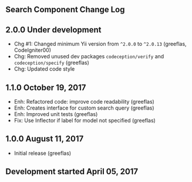 Search Component Change Log
---------------------------

2.0.0 Under development
-----------------------
* Chg #1: Changed minimum Yii version from `^2.0.0` to `^2.0.13` (greeflas, CodeIgniter00)
* Chg: Removed unused dev packages `codeception/verify` and `codeception/specify` (greeflas)
* Chg: Updated code style

1.1.0 October 19, 2017
----------------------
* Enh: Refactored code: improve code readability (greeflas)
* Enh: Creates interface for custom search query (greeflas)
* Enh: Improved unit tests (greeflas)
* Fix: Use Inflector if label for model not specified (greeflas)

1.0.0 August 11, 2017
---------------------
* Initial release (greeflas)

Development started April 05, 2017
----------------------------------
